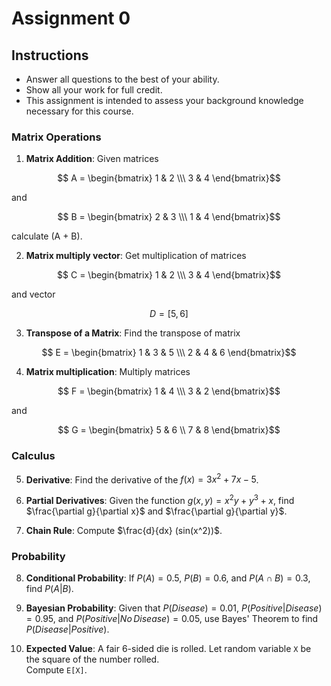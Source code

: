 # Assignment 0

## Instructions

- Answer all questions to the best of your ability.
- Show all your work for full credit.
- This assignment is intended to assess your background knowledge necessary for this course.

### Matrix Operations

1. **Matrix Addition**: Given matrices
   
```math
   A = \begin{bmatrix} 1 & 2 \\\ 3 & 4 \end{bmatrix}
```
   
   and 
   
```math
   B = \begin{bmatrix} 2 & 3 \\\ 1 & 4 \end{bmatrix}
```
   
calculate (A + B).

2. **Matrix multiply vector**: Get multiplication of matrices 
   
```math
   C = \begin{bmatrix} 1 & 2 \\\ 3 & 4 \end{bmatrix}
```
   
   and vector
```math
   D = [5, 6]
```

3. **Transpose of a Matrix**: Find the transpose of matrix
```math
   E = \begin{bmatrix} 1 & 3 & 5 \\\ 2 & 4 & 6 \end{bmatrix}
```

4. **Matrix multiplication**: Multiply matrices 
   
```math
   F = \begin{bmatrix} 1 & 4 \\\ 3 & 2 \end{bmatrix}
```
   
   and 
```math
   G = \begin{bmatrix} 5 & 6 \\ 7 & 8 \end{bmatrix}
```

### Calculus

5. **Derivative**: Find the derivative of the 
   $f(x) = 3x^2 + 7x - 5$.

6. **Partial Derivatives**: Given the function $g(x, y) = x^2 y + y^3 + x$, find $\frac{\partial g}{\partial x}$ and $\frac{\partial g}{\partial y}$.

7. **Chain Rule**: Compute $\frac{d}{dx} (sin(x^2))$.

### Probability

8. **Conditional Probability**: If $P(A) = 0.5$, $P(B) = 0.6$, and $P(A \cap B) = 0.3$, find $P(A | B)$.

9. **Bayesian Probability**: Given that $P(Disease) = 0.01$, $P(Positive | Disease) = 0.95$, and $P(Positive | No\, Disease) = 0.05$, use Bayes' Theorem to find $P(Disease | Positive)$.

10. **Expected Value**: A fair 6-sided die is rolled. Let random variable `X` be the square of the number rolled.  
Compute `E[X]`.
